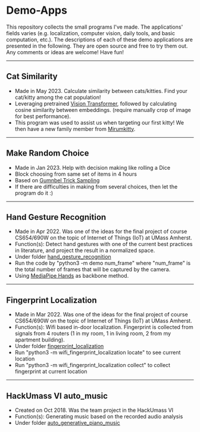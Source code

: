 # Demo-Apps
This repository collects the small programs I've made. The applications' fields varies (e.g. localization, computer vision, daily tools, and basic computation, etc.). The descriptions of each of these demo applications are presented in the following. They are open source and free to try them out. Any comments or ideas are welcome! Have fun! 

---

## Cat Similarity
- Made in May 2023. Calculate similarity between cats/kitties. Find your cat/kitty among the cat population!
- Leveraging pretrained [Vision Transformer](https://github.com/lukemelas/PyTorch-Pretrained-ViT), followed by calculating cosine similarity between embeddings. (require manually crop of image for best performance).
- This program was used to assist us when targeting our first kitty! We then have a new family member from [Mirumkitty](https://www.mirumkitty.com/). 

---

## Make Random Choice
- Made in Jan 2023. Help with decision making like rolling a Dice
- Block choosing from same set of items in 4 hours
- Based on [Gumnbel Trick Sampling](https://arxiv.org/abs/2110.01515#:~:text=The%20Gumbel%2Dmax%20trick%20is,its%20unnormalized%20(log%2D)probabilities.)
- If there are difficulties in making from several choices, then let the program do it :)

---

## Hand Gesture Recognition
- Made in Apr 2022. Was one of the ideas for the final project of course CS654/690W on the topic of Internet of Things (IoT) at UMass Amherst. 
- Function(s): Detect hand gestures with one of the current best practices in literature, and project the result in a normalized space. 
- Under folder [hand_gesture_recognition](https://github.com/yunfeiluo/Demo-Apps/tree/main/hand_gesture_recognition)  
- Run the code by "python3 -m demo num_frame" where "num_frame" is the total number of frames that will be captured by the camera.  
- Using [MediaPipe Hands](https://google.github.io/mediapipe/solutions/hands.html) as backbone method. 

---

## Fingerprint Localization
- Made in Mar 2022. Was one of the ideas for the final project of course CS654/690W on the topic of Internet of Things (IoT) at UMass Amherst.  
- Function(s): Wifi based in-door localization. Fingerprint is collected from signals from 4 routers (1 in my room, 1 in living room, 2 from my apartment building).  
- Under folder [fingerprint_localization](https://github.com/yunfeiluo/Demo-Apps/tree/main/fingerprint_localization)
- Run "python3 -m wifi_fingerprint_localization locate" to see current location  
- Run "python3 -m wifi_fingerprint_localization collect" to collect fingerprint at current location

---

## HackUmass VI auto_music
- Created on Oct 2018. Was the team project in the HackUmass VI
- Function(s): Generating music based on the recorded audio analysis
- Under folder [auto_generative_piano_music](https://github.com/yunfeiluo/Demo-Apps/tree/main/auto_generative_piano_music)

